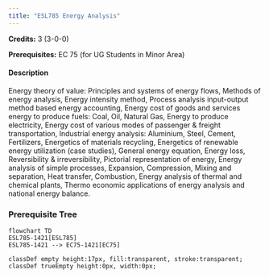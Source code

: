 ```yaml
---
title: "ESL785 Energy Analysis"
---
```

**Credits:** 3 (3-0-0)

**Prerequisites:** EC 75 (for UG Students in Minor Area)

#### Description
Energy theory of value: Principles and systems of energy flows, Methods of energy analysis, Energy intensity method, Process analysis input-output method based energy accounting, Energy cost of goods and services energy to produce fuels: Coal, Oil, Natural Gas, Energy to produce electricity, Energy cost of various modes of passenger & freight transportation, Industrial energy analysis: Aluminium, Steel, Cement, Fertilizers, Energetics of materials recycling, Energetics of renewable energy utilization (case studies), General energy equation, Energy loss, Reversibility & irreversibility, Pictorial representation of energy, Energy analysis of simple processes, Expansion, Compression, Mixing and separation, Heat transfer, Combustion, Energy analysis of thermal and chemical plants, Thermo economic applications of energy analysis and national energy balance.

### Prerequisite Tree

```mermaid
flowchart TD
ESL785-1421[ESL785]
ESL785-1421 --> EC75-1421[EC75]

classDef empty height:17px, fill:transparent, stroke:transparent;
classDef trueEmpty height:0px, width:0px;
```